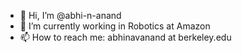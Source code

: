 - 👋 Hi, I’m @abhi-n-anand
- 🌱 I’m currently working in Robotics at Amazon
- 📫 How to reach me: abhinavanand at berkeley.edu

<!---
abhi-n-anand/abhi-n-anand is a ✨ special ✨ repository because its `README.md` (this file) appears on your GitHub profile.
You can click the Preview link to take a look at your changes.
--->
